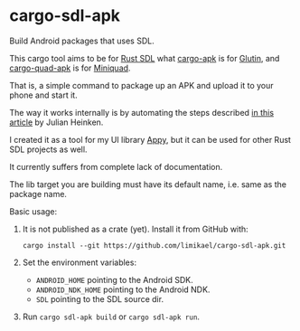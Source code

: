 # cargo-sdl-apk
Build Android packages that uses SDL.

This cargo tool aims to be for [Rust SDL](https://docs.rs/sdl2/latest/sdl2/) what
[cargo-apk](https://crates.io/crates/cargo-apk) is for [Glutin](https://crates.io/crates/glutin), 
and [cargo-quad-apk](https://crates.io/crates/cargo-quad-apk) is for [Miniquad](https://crates.io/crates/miniquad).

That is, a simple command to package up an APK and upload it to your phone and start it.

The way it works internally is by automating the steps described 
[in this article](https://julhe.github.io/posts/building-an-android-app-with-rust-and-sdl2/) by Julian Heinken.

I created it as a tool for my UI library [Appy](https://github.com/limikael/appy), but it can be used for other Rust SDL projects as well.

It currently suffers from complete lack of documentation.

The lib target you are building must have its default name, i.e. same as the package name.

Basic usage:

1. It is not published as a crate (yet). Install it from GitHub with:
   ```
   cargo install --git https://github.com/limikael/cargo-sdl-apk.git
   ```

1. Set the environment variables:
   * `ANDROID_HOME` pointing to the Android SDK.
   * `ANDROID_NDK_HOME` pointing to the Android NDK.
   * `SDL` pointing to the SDL source dir.

2. Run `cargo sdl-apk build` or `cargo sdl-apk run`.
